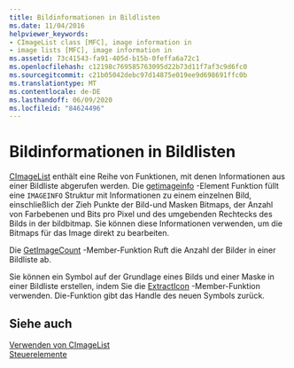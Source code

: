 ```yaml
---
title: Bildinformationen in Bildlisten
ms.date: 11/04/2016
helpviewer_keywords:
- CImageList class [MFC], image information in
- image lists [MFC], image information in
ms.assetid: 73c41543-fa91-405d-b15b-0feffa6a72c1
ms.openlocfilehash: c12198c769585763095d22b73d11f7af3c9d6fc0
ms.sourcegitcommit: c21b05042debc97d14875e019ee9d698691ffc0b
ms.translationtype: MT
ms.contentlocale: de-DE
ms.lasthandoff: 06/09/2020
ms.locfileid: "84624496"
---
```

# <a name="image-information-in-image-lists"></a>Bildinformationen in Bildlisten

[CImageList](reference/cimagelist-class.md) enthält eine Reihe von Funktionen, mit denen Informationen aus einer Bildliste abgerufen werden. Die [getimageinfo](reference/cimagelist-class.md#getimageinfo) -Element Funktion füllt eine `IMAGEINFO` Struktur mit Informationen zu einem einzelnen Bild, einschließlich der Zieh Punkte der Bild-und Masken Bitmaps, der Anzahl von Farbebenen und Bits pro Pixel und des umgebenden Rechtecks des Bilds in der bildbitmap. Sie können diese Informationen verwenden, um die Bitmaps für das Image direkt zu bearbeiten.

Die [GetImageCount](reference/cimagelist-class.md#getimagecount) -Member-Funktion Ruft die Anzahl der Bilder in einer Bildliste ab.

Sie können ein Symbol auf der Grundlage eines Bilds und einer Maske in einer Bildliste erstellen, indem Sie die [ExtractIcon](reference/cimagelist-class.md#extracticon) -Member-Funktion verwenden. Die-Funktion gibt das Handle des neuen Symbols zurück.

## <a name="see-also"></a>Siehe auch

[Verwenden von CImageList](using-cimagelist.md)<br/>
[Steuerelemente](controls-mfc.md)
